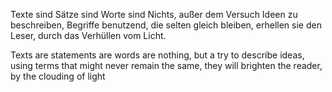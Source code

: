 Texte sind Sätze sind Worte sind Nichts,
außer dem Versuch Ideen zu beschreiben,
Begriffe benutzend, die selten gleich bleiben,
erhellen sie den Leser, durch das Verhüllen vom Licht.

Texts are statements are words are nothing,
but a try to describe ideas,
using terms that might never remain the same,
they will brighten the reader, by the clouding of light
